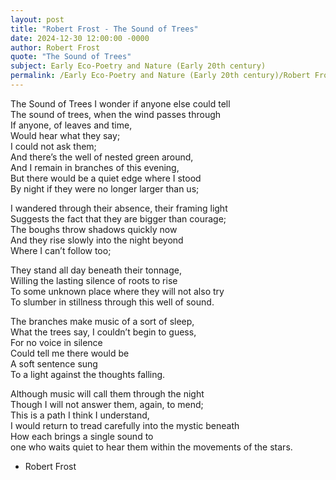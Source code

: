 ```yaml
---
layout: post
title: "Robert Frost - The Sound of Trees"
date: 2024-12-30 12:00:00 -0000
author: Robert Frost
quote: "The Sound of Trees"
subject: Early Eco-Poetry and Nature (Early 20th century)
permalink: /Early Eco-Poetry and Nature (Early 20th century)/Robert Frost/Robert Frost - The Sound of Trees
---
```


The Sound of Trees
I wonder if anyone else could tell  
The sound of trees, when the wind passes through  
If anyone, of leaves and time,  
Would hear what they say;  
I could not ask them;  
And there’s the well of nested green around,  
And I remain in branches of this evening,  
But there would be a quiet edge where I stood  
By night if they were no longer larger than us;  

I wandered through their absence, their framing light  
Suggests the fact that they are bigger than courage;  
The boughs throw shadows quickly now  
And they rise slowly into the night beyond  
Where I can’t follow too;  

They stand all day beneath their tonnage,  
Willing the lasting silence of roots to rise  
To some unknown place where they will not also try  
To slumber in stillness through this well of sound.  

The branches make music of a sort of sleep,  
What the trees say, I couldn’t begin to guess,  
For no voice in silence  
Could tell me there would be  
A soft sentence sung  
To a light against the thoughts falling.  

Although music will call them through the night  
Though I will not answer them, again, to mend;  
This is a path I think I understand,  
I would return to tread carefully into the mystic beneath  
How each brings a single sound to  
one who waits quiet to hear them within the movements of the stars.

- Robert Frost
